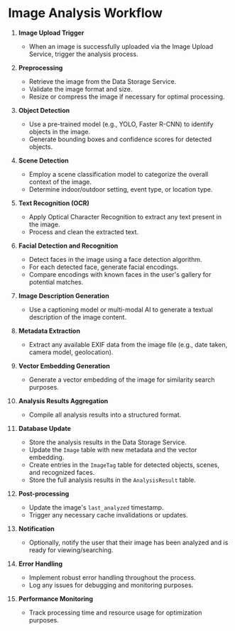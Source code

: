 # Image Analysis Workflow

1. **Image Upload Trigger**
   - When an image is successfully uploaded via the Image Upload Service, trigger the analysis process.

2. **Preprocessing**
   - Retrieve the image from the Data Storage Service.
   - Validate the image format and size.
   - Resize or compress the image if necessary for optimal processing.

3. **Object Detection**
   - Use a pre-trained model (e.g., YOLO, Faster R-CNN) to identify objects in the image.
   - Generate bounding boxes and confidence scores for detected objects.

4. **Scene Detection**
   - Employ a scene classification model to categorize the overall context of the image.
   - Determine indoor/outdoor setting, event type, or location type.

5. **Text Recognition (OCR)**
   - Apply Optical Character Recognition to extract any text present in the image.
   - Process and clean the extracted text.

6. **Facial Detection and Recognition**
   - Detect faces in the image using a face detection algorithm.
   - For each detected face, generate facial encodings.
   - Compare encodings with known faces in the user's gallery for potential matches.

7. **Image Description Generation**
   - Use a captioning model or multi-modal AI to generate a textual description of the image content.

8. **Metadata Extraction**
   - Extract any available EXIF data from the image file (e.g., date taken, camera model, geolocation).

9. **Vector Embedding Generation**
   - Generate a vector embedding of the image for similarity search purposes.

10. **Analysis Results Aggregation**
    - Compile all analysis results into a structured format.

11. **Database Update**
    - Store the analysis results in the Data Storage Service.
    - Update the `Image` table with new metadata and the vector embedding.
    - Create entries in the `ImageTag` table for detected objects, scenes, and recognized faces.
    - Store the full analysis results in the `AnalysisResult` table.

12. **Post-processing**
    - Update the image's `last_analyzed` timestamp.
    - Trigger any necessary cache invalidations or updates.

13. **Notification**
    - Optionally, notify the user that their image has been analyzed and is ready for viewing/searching.

14. **Error Handling**
    - Implement robust error handling throughout the process.
    - Log any issues for debugging and monitoring purposes.

15. **Performance Monitoring**
    - Track processing time and resource usage for optimization purposes.